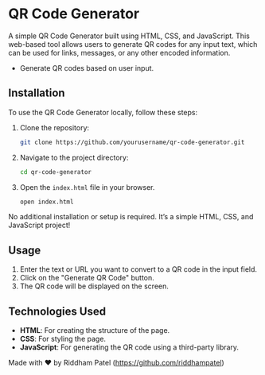 # QR Code Generator

A simple QR Code Generator built using HTML, CSS, and JavaScript. This web-based tool allows users to generate QR codes for any input text, which can be used for links, messages, or any other encoded information.

- Generate QR codes based on user input.

## Installation

To use the QR Code Generator locally, follow these steps:

1. Clone the repository:

    ```bash
    git clone https://github.com/yourusername/qr-code-generator.git
    ```

2. Navigate to the project directory:

    ```bash
    cd qr-code-generator
    ```

3. Open the `index.html` file in your browser.

    ```bash
    open index.html
    ```

No additional installation or setup is required. It’s a simple HTML, CSS, and JavaScript project!

## Usage

1. Enter the text or URL you want to convert to a QR code in the input field.
2. Click on the "Generate QR Code" button.
3. The QR code will be displayed on the screen.
   

## Technologies Used

- **HTML**: For creating the structure of the page.
- **CSS**: For styling the page.
- **JavaScript**: For generating the QR code using a third-party library.

Made with ❤️ by Riddham Patel (https://github.com/riddhampatel)
